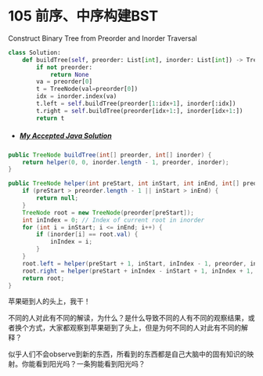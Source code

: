 # 105 前序、中序构建BST

Construct Binary Tree from Preorder and Inorder Traversal



```python
class Solution:
    def buildTree(self, preorder: List[int], inorder: List[int]) -> TreeNode:
        if not preorder:
            return None
        va = preorder[0]
        t = TreeNode(val=preorder[0])
        idx = inorder.index(va)
        t.left = self.buildTree(preorder[1:idx+1], inorder[:idx])
        t.right = self.buildTree(preorder[idx+1:], inorder[idx+1:])
        return t
```



* ##### [My Accepted Java Solution](https://leetcode.com/problems/construct-binary-tree-from-preorder-and-inorder-traversal/discuss/34538/My-Accepted-Java-Solution)

```java
public TreeNode buildTree(int[] preorder, int[] inorder) {
    return helper(0, 0, inorder.length - 1, preorder, inorder);
}

public TreeNode helper(int preStart, int inStart, int inEnd, int[] preorder, int[] inorder) {
    if (preStart > preorder.length - 1 || inStart > inEnd) {
        return null;
    }
    TreeNode root = new TreeNode(preorder[preStart]);
    int inIndex = 0; // Index of current root in inorder
    for (int i = inStart; i <= inEnd; i++) {
        if (inorder[i] == root.val) {
            inIndex = i;
        }
    }
    root.left = helper(preStart + 1, inStart, inIndex - 1, preorder, inorder);
    root.right = helper(preStart + inIndex - inStart + 1, inIndex + 1, inEnd, preorder, inorder);
    return root;
}
```





苹果砸到人的头上，我干！

不同的人对此有不同的解读，为什么？是什么导致不同的人有不同的观察结果，或者换个方式，大家都观察到苹果砸到了头上，但是为何不同的人对此有不同的解释？

似乎人们不会observe到新的东西，所看到的东西都是自己大脑中的固有知识的映射。你能看到阳光吗？一条狗能看到阳光吗？